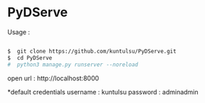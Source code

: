 # PyDServe

Usage :


```bash

$  git clone https://github.com/kuntulsu/PyDServe.git
$  cd PyDServe
#  python3 manage.py runserver --noreload
```

open url : http://localhost:8000

*default credentials
username : kuntulsu
password : adminadmin
  
  
